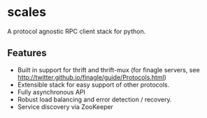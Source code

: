 # scales
A protocol agnostic RPC client stack for python.

## Features
* Built in support for thrift and thrift-mux (for finagle servers, see http://twitter.github.io/finagle/guide/Protocols.html)
* Extensible stack for easy support of other protocols.
* Fully asynchronous API
* Robust load balancing and error detection / recovery.
* Service discovery via ZooKeeper
